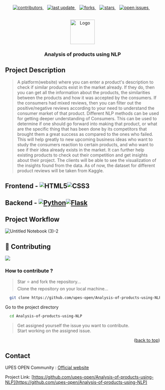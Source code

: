 <p align=center>
  <a href="https://github.com/Louis3797/awesome-readme-template/graphs/contributors">
    <img src="https://img.shields.io/github/contributors/upes-open/Analysis-of-products-using-NLP" alt="contributors" />
  </a>&nbsp;&nbsp;
  <a href="">
    <img src="https://img.shields.io/github/last-commit/upes-open/Analysis-of-products-using-NLP" alt="last update" />
  </a>&nbsp;&nbsp;
  <a href="https://github.com/Louis3797/awesome-readme-template/network/members">
    <img src="https://img.shields.io/github/forks/upes-open/Analysis-of-products-using-NLP" alt="forks" />
  </a>&nbsp;&nbsp;
  <a href="https://github.com/Louis3797/awesome-readme-template/stargazers">
    <img src="https://img.shields.io/github/stars/upes-open/Analysis-of-products-using-NLP" alt="stars" />
  </a>&nbsp;&nbsp;
  <a href="https://github.com/Louis3797/awesome-readme-template/issues/">
    <img src="https://img.shields.io/github/issues/upes-open/Analysis-of-products-using-NLP" alt="open issues" />
  </a>&nbsp;&nbsp;
</p>

<br />
<div align="center">
  <a href="https://github.com/upes-open/Web-extension-custom-rss-reader">
    <img src="https://github.com/upes-open/web/raw/master/src/assets/logo.png" alt="Logo" width="80" height="80">
  </a>

<h3 align="center">Analysis of products using NLP</h3>
</div>


## Project Description
>A platform(website) where you can enter a product's description to check if similar products exist in the market already. If they do, then you can get all the information about the products, the similarities between the products and how it was accepted by the consumers. If the consumers had mixed reviews, then you can filter out the positive/negative reviews according to your need to understand the consumer market of that product.  Different NLP methods can be used for getting deeper understanding of Consumers.
This can be used to determine if one should go forward into making that product, or what are the specific thing that has been done by its competitors that brought them a great success as compared to the ones who failed.
This will help greatly to new upcoming business ideas who want to study the consumers reaction to certain products, and who want to see if their idea already exists in the market.
It can further help existing products to check out their competition and get insights about their project.
The clients will be able to see the visualization of the insights found from the data.
As of now, the dataset for different product reviews will be taken from Kaggle.

## Frontend - ![HTML5](https://img.shields.io/badge/html5-%23E34F26.svg?style=for-the-badge&logo=html5&logoColor=white)![CSS3](https://img.shields.io/badge/css3-%231572B6.svg?style=for-the-badge&logo=css3&logoColor=white)

## Backend - [![Python](https://img.shields.io/badge/python-3670A0?style=for-the-badge&logo=python&logoColor=ffdd54)![Flask](https://img.shields.io/badge/flask-%23000.svg?style=for-the-badge&logo=flask&logoColor=white)](http://forthebadge.com)

## Project Workflow
![Untitled Notebook (3)-2](https://user-images.githubusercontent.com/64099160/194575025-3293bb51-feed-4a61-a407-3d2a271ac114.jpg)

## :wave: Contributing

<a href="https://github.com/upes-open/Analysis-of-products-using-NLP/graphs/contributors">
  <img src="https://contrib.rocks/image?repo=upes-open/Analysis-of-products-using-NLP" />
</a>

<!-- CONTRIBUTING -->
### How to contribute ?

> Star ⭐ and fork the repository... <br>
> Clone the repository on your local machine... <br>
```bash
  git clone https://github.com/upes-open/Analysis-of-products-using-NLP
```
Go to the project directory
```bash
  cd Analysis-of-products-using-NLP
```
> Get assigned yourself the issue you want to contribute.<br>
> Start working on the assigned issue.

<p align="right">(<a href="#readme-top">back to top</a>)</p>


<!-- CONTACT -->
## Contact

UPES OPEN Community : [Official website](https://upes-open.org/) 

Project Link: [https://github.com/upes-open/Analysis-of-products-using-NLP](https://github.com/upes-open/Analysis-of-products-using-NLP)
